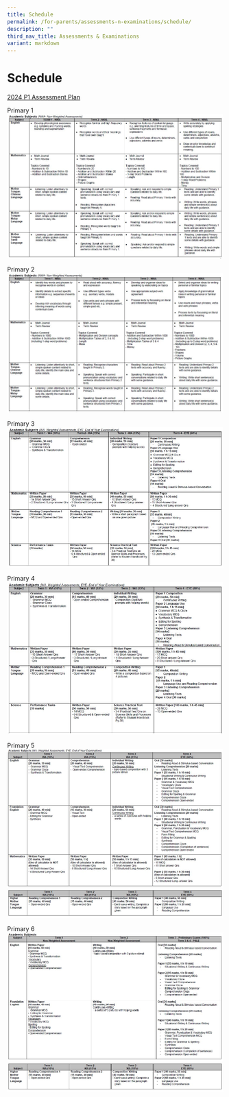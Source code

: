 ```yaml
---
title: Schedule
permalink: /for-parents/assessments-n-examinations/schedule/
description: ""
third_nav_title: Assessments & Examinations
variant: markdown
---
```

# Schedule


  <!-- Link to Open PDF in a New Tab -->
  <a target="_blank" href="/files/For%20Parents/Assessments%20&amp;%20Exams%20Schedule/2024_P1_Assessment_Plan.pdf">2024 P1 Assessment Plan</a>
	
	
	


Primary 1
![](/images/P1.jpeg)

Primary 2
![](/images/P2.jpeg)

Primary 3
![](/images/P3.jpeg)

Primary 4
![](/images/P4.jpeg)

Primary 5
![](/images/P5.jpeg)
![](/images/P5_2.jpeg)

Primary 6
![](/images/P6.jpeg)
![](/images/P6_2.jpeg)